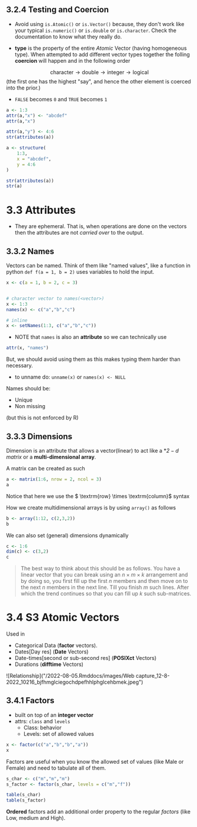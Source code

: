 ## 3.2.4 Testing and Coercion

- Avoid using `is.Atomic()` or `is.Vector()` because, they don't work like your typical `is.numeric()` or `is.double` or `is.character`. Check the documentation to know what they really do.

- **type** is the property of the entire _Atomic_ Vector (having homogeneous type). When attempted to add different vector types together the folling **coercion** will happen and in the following order

$$
\text{character} \to \text{double} \to \text{integer} \to \text{logical}
$$
(the first one has the highest "say", and hence the other element is coerced into the prior.)

- `FALSE` becomes `0` and `TRUE` becomes `1`

```r
a <- 1:3
attr(a,"x") <- "abcdef"
attr(a,"x")

attr(a,"y") <- 4:6
str(attributes(a))

a <- structure(
    1:3,
    x = "abcdef",
    y = 4:6
)

str(attributes(a))
str(a)
```

# 3.3 Attributes

- They are ephemeral. That is, when operations are done on the vectors then the attributes are not *carried over* to the output.

## 3.3.2 Names

Vectors can be named. Think of them like "named values", like a function in python `def f(a = 1, b = 2)` uses variables to hold the input.
```r
x <- c(a = 1, b = 2, c = 3)


# character vector to names(<vector>)
x <- 1:3
names(x) <- c("a","b","c")

# inline
x <- setNames(1:3, c("a","b","c"))

```

- NOTE that `names` is also an **attribute** so we can technically use
```r
attr(x, "names")
```
But, we should avoid using them as this makes typing them harder than necessary.

- to unname do: `unname(x)` or `names(x) <- NULL`

Names should be:
 - Unique
 - Non missing

(but this is not enforced by R)

## 3.3.3 Dimensions

Dimension is an attribute that allows a vector(linear) to act like a **$2-d$ *matrix** or a **multi-dimensional array**.

A matrix can be created as such
```r
a <- matrix(1:6, nrow = 2, ncol = 3)
a
```
Notice that here we use the $ \textrm{row} \times \textrm{column}$ syntax

How we create multidimensional arrays is by using `array()` as follows
```r
b <- array(1:12, c(2,3,2))
b
```

We can also set (general) dimensions dynamically
```r
c <- 1:6
dim(c) <- c(3,2)
c
```

> The best way to think about this should be as follows. You have a linear vector that you can break using an $n \times m \times k$  arrangement and by doing so, you first fill up the first $n$ members and then move on to the next  $n$ members in the next line.
> Till you finish  $m$ such lines. After which the trend continues so that you can fill up $k$ such sub-matrices.

# 3.4 S3 Atomic Vectors

Used in
- Categorical Data (**factor** vectors).
- Dates[Day res] (**Date** Vectors)
- Date-times[second or sub-second res] (**POSIXct** Vectors)
- Durations (**difftime** Vectors)

![Relationship]("/2022-08-05.Rmddocs/images/Web capture_12-8-2022_10216_bjfhmglciegochdpefhhlphglcehbmek.jpeg")

## 3.4.1 Factors

- built on top of an **integer vector**
- attrs: `class` and `levels`
  - Class: behavior
  - Levels: set of allowed values

```r
x <- factor(c("a","b","b","a"))
x
```
Factors are useful when you know the allowed set of values (like Male or Female) and need to tabulate all of them.

```r
s_char <- c("m","m","m")
s_factor <- factor(s_char, levels = c("m","f"))

table(s_char)
table(s_factor)
```

**Ordered** factors add an additional order property to the regular *factors* (like Low, medium and High).


